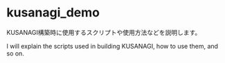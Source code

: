 # kusanagi_demo
KUSANAGI構築時に使用するスクリプトや使用方法などを説明します。

I will explain the scripts used in building KUSANAGI, how to use them, and so on.
